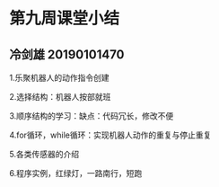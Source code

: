 # 第九周课堂小结

## 冷剑雄 20190101470

1.乐聚机器人的动作指令创建

2.选择结构：机器人按部就班

3.顺序结构的学习：缺点：代码冗长，修改不便

4.for循环，while循环：实现机器人动作的重复与停止重复

5.各类传感器的介绍

6.程序实例，红绿灯，一路南行，短跑